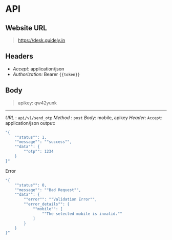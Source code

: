 # API

## Website URL
> https://desk.guidely.in

## Headers
- *Accept:* application/json
- *Authorization:* Bearer `{{token}}`

## Body
> apikey: qw42yunk
___
*URL* : `api/v1/send_otp`
*Method* : `post`
*Body*: mobile, apikey
*Header*:
`Accept`: application/json
output:
```php
"{
    ""status"": 1,
    ""message"": ""success"",
    ""data"": {
        ""otp"": 1234
    }
}"
```
Error
```php
"{
    ""status"": 0,
    ""message"": ""Bad Request"",
    ""data"": {
        ""error"": ""Validation Error"",
        ""error_details"": {
            ""mobile"": [
                ""The selected mobile is invalid.""
            ]
        }
    }
}"
```
